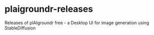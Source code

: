# plaigroundr-releases
Releases of plAIgroundr free - a Desktop UI for image generation using StableDiffusion
